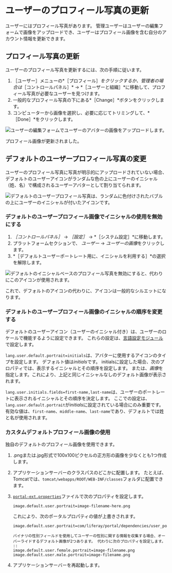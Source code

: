 # ユーザーのプロフィール写真の更新

ユーザーにはプロフィール写真があります。 管理ユーザーはユーザーの編集フォームで画像をアップロードでき、ユーザーはプロフィール画像を含む自分のアカウント情報を更新できます。

## プロフィール写真の更新

ユーザーのプロフィール写真を更新するには、次の手順に従います。

1. ［ユーザー］メニューの*［プロフィール］*をクリックするか、管理者の場合は*［コントロールパネル］* &rarr; *［ユーザーと組織］*に移動して、プロフィール写真が必要なユーザーを見つけます。
1. 一般的なプロフィール写真の下にある*［Change］*ボタンをクリックします。
1. コンピューターから画像を選択し、必要に応じてトリミングして、*［Done］*をクリックします。

![ユーザーの編集フォームでユーザーのアバターの画像をアップロードします。](./updating-user-profile-pictures/images/01.png)

プロフィール画像が更新されました。

## デフォルトのユーザープロフィール写真の変更

ユーザーのプロフィール写真に写真が明示的にアップロードされていない場合、デフォルトのユーザーアイコンがランダムな色の上にユーザーのイニシャル（姓、名）で構成されるユーザーアバターとして割り当てられます。

![デフォルトのユーザープロフィール写真は、ランダムに色付けされたバブルの上にユーザーのイニシャルが付いたアイコンです。](./updating-user-profile-pictures/images/02.png)

### デフォルトのユーザープロフィール画像でイニシャルの使用を無効にする

1. *［コントロールパネル］* &rarr; *［設定］* &rarr; *［システム設定］*に移動します。
1. プラットフォームセクションで、 *ユーザー* &rarr; *ユーザーの画像*をクリックします。
1. *［デフォルトユーザーポートレート用に、イニシャルを利用する］*の選択を解除します。

![デフォルトのイニシャルベースのプロフィール写真を無効にすると、代わりにこのアイコンが使用されます。](./updating-user-profile-pictures/images/03.png)

これで、デフォルトのアイコンの代わりに、アイコンは一般的なシルエットになります。

### デフォルトのユーザープロフィール画像のイニシャルの順序を変更する

デフォルトのユーザーアイコン（ユーザーのイニシャル付き）は、ユーザーのロケールで機能するように設定できます。 これらの設定は、[言語設定モジュール](../../building-applications/core-frameworks/reference/localization/adding-a-language.md)で設定します。

`lang.user.default.portrait=initials`は、アバターに使用するアイコンのタイプを設定します。 デフォルト値は*initials*です。 initialsに設定した場合、次のプロパティでは、表示するイニシャルとその順序を設定します。 または、*画像*を指定します。これにより、上記と同じイニシャルなしのデフォルト画像が表示されます。

`lang.user.initials.fields=first-name,last-name`は、ユーザーのポートレートに表示されるイニシャルとその順序を決定します。 ここでの設定は、`lang.user.default.portrait`が*initials*に設定されている場合にのみ重要です。  有効な値は、`first-name`、`middle-name`、`last-name`であり、デフォルトでは姓と名が使用されます。

### カスタムデフォルトプロフィール画像の使用

独自のデフォルトのプロフィール画像を使用できます。

1. .pngまたは.jpg形式で100x100ピクセルの正方形の画像を少なくとも1つ作成します。

1. アプリケーションサーバーのクラスパスのどこかに配置します。 たとえば、Tomcatでは、`tomcat/webapps/ROOT/WEB-INF/classes`フォルダに配置できます。

1. [`portal-ext.properties`](../../installation-and-upgrades/reference/portal-properties.md)ファイルで次のプロパティを設定します。

    ```properties
    image.default.user.portrait=image-filename-here.png
    ```

    これにより、次のポータルプロパティの値が上書きされます。

    ```properties
    image.default.user.portrait=com/liferay/portal/dependencies/user_portrait.png
    ```

    ```{tip}
    バイナリの性別フィールドを使用してユーザーの性別に関する情報を収集する場合、オーバーライドするデフォルト画像が2つあります。 代わりに次のプロパティを設定します。
    ::
    image.default.user.female.portrait=image-filename.png
    image.default.user.male.portrait=image-filename.png
    ```

1. アプリケーションサーバーを再起動します。

<!-- ## Related Information

* link
* link -->
